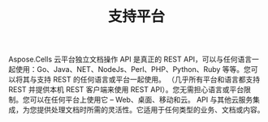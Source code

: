 ﻿---
title: 支持平台
second_title: Aspose.Cells Cloud Documen
type: docs
url: /zh/supported-platforms/
description: Aspose.Cells 云支持Excel创建、转换、合并、拆分、保护、内部对象操作等
weight: 50
---
Aspose.Cells 云平台独立文档操作 API 是真正的 REST API，可以与任何语言一起使用：Go、Java、NET、NodeJs、Perl、PHP、Python、Ruby 等等。您可以将其与支持 REST 的任何语言或平台一起使用。 （几乎所有平台和语言都支持 REST 并提供本机 REST 客户端来使用 REST API）。您无需担心语言或平台限制。您可以在任何平台上使用它 – Web、桌面、移动和云。 API 与其他云服务集成，为您提供处理文档时所需的灵活性。它适用于任何类型的业务、文档或内容。



